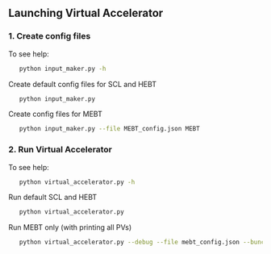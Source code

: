## Launching Virtual Accelerator

### 1. Create config files

To see help:
```bash
   python input_maker.py -h
```
Create default config files for SCL and HEBT
```bash
   python input_maker.py
```
Create config files for MEBT
```bash
   python input_maker.py --file MEBT_config.json MEBT
```

### 2. Run Virtual Accelerator

To see help:
```bash
   python virtual_accelerator.py -h
```

Run default SCL and HEBT
```bash
   python virtual_accelerator.py
```

Run MEBT only (with printing all PVs)
```bash
   python virtual_accelerator.py --debug --file mebt_config.json --bunch MEBT_in.dat MEBT
```
